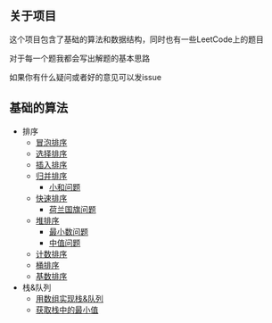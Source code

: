## 关于项目  
这个项目包含了基础的算法和数据结构，同时也有一些LeetCode上的题目

对于每一个题我都会写出解题的基本思路

如果你有什么疑问或者好的意见可以发issue


## 基础的算法
- 排序
    - [冒泡排序](https://github.com/whyalwaysmea/Java-Algorithm/blob/master/sort/BubbleSort.md)    
    - [选择排序](https://github.com/whyalwaysmea/Java-Algorithm/blob/master/sort/SelectionSort.md)     
    - [插入排序](https://github.com/whyalwaysmea/Java-Algorithm/blob/master/sort/InsertionSort.md)    
    - [归并排序](https://github.com/whyalwaysmea/Java-Algorithm/blob/master/sort/MergeSort.md)    
        - [小和问题](https://github.com/whyalwaysmea/Java-Algorithm/blob/master/sort/SmallSum.md)         
    - [快速排序](https://github.com/whyalwaysmea/Java-Algorithm/blob/master/sort/QuickSort.md)   
        - [荷兰国旗问题](https://github.com/whyalwaysmea/Java-Algorithm/blob/master/sort/NetherlandsSort.md)    
    - [堆排序](https://github.com/whyalwaysmea/Java-Algorithm/blob/master/sort/HeapSort.md)    
        - [最小数问题](https://github.com/whyalwaysmea/Java-Algorithm/blob/master/sort/LargestNumber.md)   
        - [中值问题](https://github.com/whyalwaysmea/Java-Algorithm/blob/master/sort/MedianValue.md)   
    - [计数排序](https://github.com/whyalwaysmea/Java-Algorithm/blob/master/sort/CountingSort.md)       
    - [桶排序](https://github.com/whyalwaysmea/Java-Algorithm/blob/master/sort/BucketSort.md)       
    - [基数排序](https://github.com/whyalwaysmea/Java-Algorithm/blob/master/sort/RadixSort.md)      
- 栈&队列 
    - [用数组实现栈&队列](https://github.com/whyalwaysmea/Java-Algorithm/blob/master/stacks%26queue/ArrayToStacks%26Queue.md)      
    - [获取栈中的最小值](https://github.com/whyalwaysmea/Java-Algorithm/blob/master/stacks%26queue/getMinValueOfStack.md)
    

